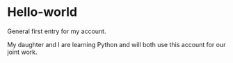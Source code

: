 # Hello-world
General first entry for my account.

My daughter and I are learning Python and will both use this account for our joint work.
